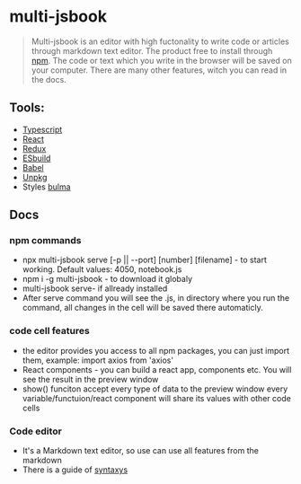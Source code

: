 # multi-jsbook

> Multi-jsbook is an editor with high fuctonality to write code or articles through markdown text editor. The product free to install through [npm](https://www.npmjs.com/search?q=multi-jsbook).
> The code or text which you write in the browser will be saved on your computer. 
> There are many other features, witch you can read in the docs.

## Tools:
- [Typescript](https://www.typescriptlang.org/)
- [React](https://reactjs.org/)
- [Redux](https://redux.js.org/)
- [ESbuild](https://esbuild.github.io/)
- [Babel](https://babeljs.io/)
- [Unpkg](https://unpkg.com/)
- Styles [bulma](https://bulma.io/)

## Docs

### npm commands
- npx multi-jsbook serve [-p || --port] [number] [filename] - to start working. Default values: 4050, notebook.js
- npm i -g multi-jsbook - to download it globaly
- multi-jsbook serve- if allready installed
- After serve command you will see the .js, in directory where you run the command, all changes in the cell will be saved there automaticly.

### code cell features
- the editor provides you access to all npm packages, you can just import them, example: import axios from 'axios'
- React components - you can build a react app, components etc. You will see the result in the preview window
- show() funciton accept every type of data to the preview window every variable/functuion/react component will share its values with other code cells

### Code editor
- It's a Markdown text editor, so use can use all features from the markdown
- There is a guide of [syntaxys](https://www.markdownguide.org/)
